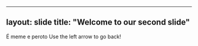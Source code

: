 ----
layout: slide
title: "Welcome to our second slide"
----
É meme e peroto
Use the left arrow to go back!
